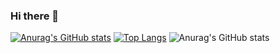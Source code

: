 ### Hi there 👋

[![Anurag's GitHub stats](https://github-readme-stats.vercel.app/api?username=jvalereo)](https://github.com/jvalereo/githubreadme-stats)
[![Top Langs](https://github-readme-stats.vercel.app/api/top-langs/?username=jvalereo)](https://github.com/jvalereo/github-readme-stats)
![Anurag's GitHub stats](https://github-readme-stats.vercel.app/api?username=jvalereo&show_icons=true&theme=radical)


<!--
**jvalereo/jvalereo** is a ✨ _special_ ✨ repository because its `README.md` (this file) appears on your GitHub profile.

Here are some ideas to get you started:

- 🔭 I’m currently working on ...
- 🌱 I’m currently learning ...
- 👯 I’m looking to collaborate on ...
- 🤔 I’m looking for help with ...
- 💬 Ask me about ...
- 📫 How to reach me: ...
- 😄 Pronouns: ...
- ⚡ Fun fact: ...
-->


